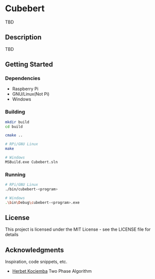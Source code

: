 # Cubebert

TBD

## Description

TBD

## Getting Started

### Dependencies

- Raspberry Pi
- GNU/Linux(Not Pi)
- Windows

### Building
```sh
mkdir build
cd build

cmake ..

# RPi/GNU Linux
make

# Windows
MSBuild.exe Cubebert.sln
```

### Running
```sh
# RPi/GNU Linux
./bin/cubebert-<program>

# Windows
.\bin\Debug\cubebert-<program>.exe
```

## License

This project is licensed under the MIT License - see the LICENSE file for details

## Acknowledgments

Inspiration, code snippets, etc.
* [Herbet Kociemba](http://kociemba.org/cube.htm) Two Phase Algorithm